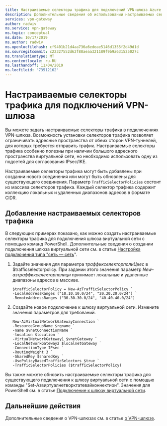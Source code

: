 ```yaml
---
title: Настраиваемые селекторы трафика для подключений VPN-шлюза Azure | Документация Майкрософт
description: Дополнительные сведения об использовании настраиваемых селекторов трафика в подключениях VPN-шлюза
services: vpn-gateway
author: radwiv
ms.service: vpn-gateway
ms.topic: conceptual
ms.date: 10/17/2019
ms.author: radwiv
ms.openlocfilehash: cf9401b21d4aa736a6edeae5146d1355f2d49d1d
ms.sourcegitcommit: c22327552d62f88aeaa321189f9b9a631525027c
ms.translationtype: MT
ms.contentlocale: ru-RU
ms.lasthandoff: 11/04/2019
ms.locfileid: "73512162"
---
```

# <a name="custom-traffic-selectors-for-vpn-gateway-connections"></a>Настраиваемые селекторы трафика для подключений VPN-шлюза

Вы можете задать настраиваемые селекторы трафика в подключениях VPN-шлюза. Возможность установки селекторов трафика позволяет ограничивать адресные пространства от обеих сторон VPN-туннелей, для которых требуется отправить трафик. Настраиваемые селекторы трафика особенно полезны при наличии большого адресного пространства виртуальной сети, но необходимо использовать одну из подсетей для согласования IPsec/IKE.

Настраиваемые селекторы трафика могут быть добавлены при создании нового соединения или могут быть обновлены для существующего соединения. Параметр `TrafficSelectorPolicies` состоит из массива селекторов трафика. Каждый селектор трафика содержит коллекцию локальных и удаленных диапазонов адресов в формате CIDR.

## <a name="add-custom-traffic-selectors"></a>Добавление настраиваемых селекторов трафика

В следующих примерах показано, как можно создать настраиваемые селекторы трафика для подключения шлюза виртуальной сети с помощью команд PowerShell. Дополнительные сведения о создании подключения шлюза виртуальной сети см. в статье [Настройка подключения типа "сеть — сеть](vpn-gateway-create-site-to-site-rm-powershell.md)".

1. Задайте значения для параметра *траффикселекторполиЦиес* в $trafficselectorpolicy. При задании этого значения параметр *New-азтраффикселекторполици* принимает локальные и удаленные диапазоны адресов в массиве.

   ```azurepowershell-interactive
   $trafficSelectorPolicy = New-AzTrafficSelectorPolicy `
   -LocalAddressRanges ("10.10.10.0/24", "20.20.20.0/24") `
   -RemoteAddressRanges ("30.30.30.0/24", "40.40.40.0/24")
   ```
2. Создайте новое подключение к шлюзу виртуальной сети. Измените значения параметров для требований.

   ```azurepowershell-interactive
   New-AzVirtualNetworkGatewayConnection `
   -ResourceGroupName $rgname `
   -name $vnetConnectionName `
   -location $location `
   -VirtualNetworkGateway1 $vnetGateway `
   -LocalNetworkGateway2 $localnetGateway `
   -ConnectionType IPsec `
   -RoutingWeight 3 `
   -SharedKey $sharedKey `
   -UsePolicyBasedTrafficSelectors $true `
   -TrafficSelectorPolicies ($trafficSelectorPolicy)
   ```

Вы также можете обновить настраиваемые селекторы трафика для существующего подключения к шлюзу виртуальной сети с помощью команды "Set-Азвиртуалнетворкгатевайконнектион". Значения для PowerShell см. в статье [Подключение к шлюзу виртуальной сети](https://docs.microsoft.com/powershell/module/az.network/new-azvirtualnetworkgatewayconnection?).

## <a name="next-steps"></a>Дальнейшие действия

Дополнительные сведения о VPN-шлюзах см. в статье [о VPN-шлюзе](vpn-gateway-about-vpngateways.md).